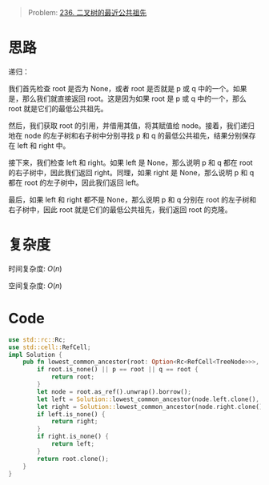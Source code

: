 
> Problem: [236. 二叉树的最近公共祖先](https://leetcode.cn/problems/lowest-common-ancestor-of-a-binary-tree/description/)

# 思路

递归：

我们首先检查 root 是否为 None，或者 root 是否就是 p 或 q 中的一个。如果是，那么我们就直接返回 root。这是因为如果 root 是 p 或 q 中的一个，那么 root 就是它们的最低公共祖先。

然后，我们获取 root 的引用，并借用其值，将其赋值给 node。接着，我们递归地在 node 的左子树和右子树中分别寻找 p 和 q 的最低公共祖先，结果分别保存在 left 和 right 中。

接下来，我们检查 left 和 right。如果 left 是 None，那么说明 p 和 q 都在 root 的右子树中，因此我们返回 right。同理，如果 right 是 None，那么说明 p 和 q 都在 root 的左子树中，因此我们返回 left。

最后，如果 left 和 right 都不是 None，那么说明 p 和 q 分别在 root 的左子树和右子树中，因此 root 就是它们的最低公共祖先，我们返回 root 的克隆。



# 复杂度

时间复杂度: $O(n)$

空间复杂度: $O(n)$


# Code
```Rust []
use std::rc::Rc;
use std::cell::RefCell;
impl Solution {
    pub fn lowest_common_ancestor(root: Option<Rc<RefCell<TreeNode>>>, p: Option<Rc<RefCell<TreeNode>>>, q: Option<Rc<RefCell<TreeNode>>>) -> Option<Rc<RefCell<TreeNode>>> {
        if root.is_none() || p == root || q == root {
            return root;
        }
        let node = root.as_ref().unwrap().borrow();
        let left = Solution::lowest_common_ancestor(node.left.clone(), p.clone(), q.clone());
        let right = Solution::lowest_common_ancestor(node.right.clone(), p.clone(), q.clone());
        if left.is_none() {
            return right;
        }
        if right.is_none() {
            return left;
        }
        return root.clone();
    }
}
```
  
